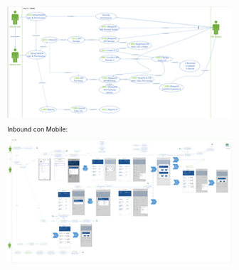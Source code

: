 ![image.png](/.attachments/image-58feea0e-b01f-455d-8617-ca5df96534db.png)

Inbound con Mobile:

![image.png](/.attachments/image-feae6f65-37fe-4b22-9fb0-56dc2aad3dfc.png)